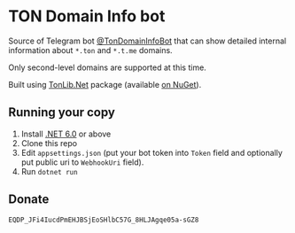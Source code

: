 ﻿# TON Domain Info bot

Source of Telegram bot [@TonDomainInfoBot](https://t.me/TonDomainInfoBot) that can show detailed internal information about `*.ton` and `*.t.me` domains.

Only second-level domains are supported at this time.

Built using [TonLib.Net](https://github.com/justdmitry/TonLib.NET) package (available [on NuGet](https://www.nuget.org/packages/TonLib.Net/)).

## Running your copy

1. Install [.NET 6.0](https://dot.net) or above
2. Clone this repo
3. Edit `appsettings.json` (put your bot token into `Token` field and optionally put public uri to `WebhookUri` field).
4. Run `dotnet run`

## Donate

`EQDP_JFi4IucdPmEHJBSjEoSHlbC57G_8HLJAgqe05a-sGZ8` 